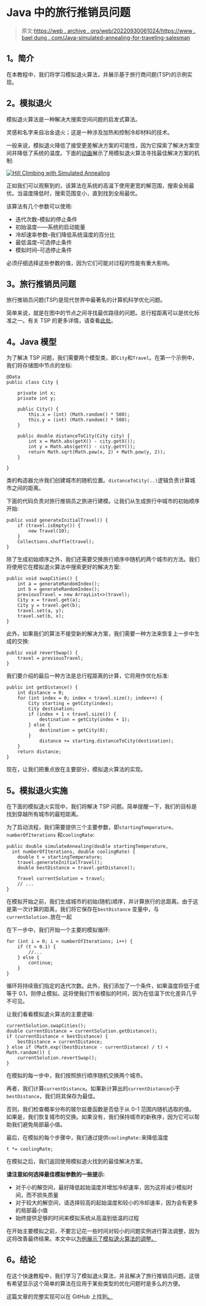 # Java 中的旅行推销员问题

> 原文:[https://web . archive . org/web/20220930061024/https://www . bael dung . com/Java-simulated-annealing-for-traveling-salesman](https://web.archive.org/web/20220930061024/https://www.baeldung.com/java-simulated-annealing-for-traveling-salesman)

## **1。简介**

在本教程中，我们将学习模拟退火算法，并展示基于旅行商问题(TSP)的示例实现。

## **2。模拟退火**

模拟退火算法是一种解决大搜索空间问题的启发式算法。

灵感和名字来自冶金退火；这是一种涉及加热和控制冷却材料的技术。

一般来说，模拟退火降低了接受更差解决方案的可能性，因为它探索了解决方案空间并降低了系统的温度。下面的[动画](https://web.archive.org/web/20220807183612/https://commons.wikimedia.org/wiki/File:Hill_Climbing_with_Simulated_Annealing.gif)展示了用模拟退火算法寻找最佳解决方案的机制:

[![Hill Climbing with Simulated Annealing](img/0ba1ea419d2c37dcaf4b8f77d6281a78.png)](/web/20220807183612/https://www.baeldung.com/wp-content/uploads/2016/12/Hill_Climbing_with_Simulated_Annealing.gif)

正如我们可以观察到的，该算法在系统的高温下使用更宽的解范围，搜索全局最优。当温度降低时，搜索范围变小，直到找到全局最优。

该算法有几个参数可以使用:

*   迭代次数–模拟的停止条件
*   初始温度——系统的启动能量
*   冷却速率参数–我们降低系统温度的百分比
*   最低温度–可选停止条件
*   模拟时间–可选停止条件

必须仔细选择这些参数的值，因为它们可能对过程的性能有重大影响。

## **3。旅行推销员问题**

旅行推销员问题(TSP)是现代世界中最著名的计算机科学优化问题。

简单来说，就是在图中的节点之间寻找最优路径的问题。总行程距离可以是优化标准之一。有关 TSP 的更多详情，请查看[此处](https://web.archive.org/web/20220807183612/https://simple.wikipedia.org/wiki/Travelling_salesman_problem)。

## **4。Java 模型**

为了解决 TSP 问题，我们需要两个模型类，即`City`和`Travel`。在第一个示例中，我们将存储图中节点的坐标:

```
@Data
public class City {

    private int x;
    private int y;

    public City() {
        this.x = (int) (Math.random() * 500);
        this.y = (int) (Math.random() * 500);
    }

    public double distanceToCity(City city) {
        int x = Math.abs(getX() - city.getX());
        int y = Math.abs(getY() - city.getY());
        return Math.sqrt(Math.pow(x, 2) + Math.pow(y, 2));
    }

}
```

类的构造器允许我们创建城市的随机位置。`distanceToCity(..)`逻辑负责计算城市之间的距离。

下面的代码负责对旅行推销员之旅进行建模。让我们从生成旅行中城市的初始顺序开始:

```
public void generateInitialTravel() {
    if (travel.isEmpty()) {
        new Travel(10);
    }
    Collections.shuffle(travel);
}
```

除了生成初始顺序之外，我们还需要交换旅行顺序中随机的两个城市的方法。我们将使用它在模拟退火算法中搜索更好的解决方案:

```
public void swapCities() {
    int a = generateRandomIndex();
    int b = generateRandomIndex();
    previousTravel = new ArrayList<>(travel);
    City x = travel.get(a);
    City y = travel.get(b);
    travel.set(a, y);
    travel.set(b, x);
}
```

此外，如果我们的算法不接受新的解决方案，我们需要一种方法来恢复上一步中生成的交换:

```
public void revertSwap() {
    travel = previousTravel;
}
```

我们要介绍的最后一种方法是总行程距离的计算，它将用作优化标准:

```
public int getDistance() {
    int distance = 0;
    for (int index = 0; index < travel.size(); index++) {
        City starting = getCity(index);
        City destination;
        if (index + 1 < travel.size()) {
            destination = getCity(index + 1);
        } else {
            destination = getCity(0);
        }
            distance += starting.distanceToCity(destination);
    }
    return distance;
}
```

现在，让我们把重点放在主要部分，模拟退火算法的实现。

## **5。模拟退火实施**

在下面的模拟退火实现中，我们将解决 TSP 问题。简单提醒一下，我们的目标是找到穿越所有城市的最短距离。

为了启动流程，我们需要提供三个主要参数，即`startingTemperature`、`numberOfIterations` 和`coolingRate`:

```
public double simulateAnnealing(double startingTemperature,
  int numberOfIterations, double coolingRate) {
    double t = startingTemperature;
    travel.generateInitialTravel();
    double bestDistance = travel.getDistance();

    Travel currentSolution = travel;
    // ...
}
```

在模拟开始之前，我们生成城市的初始(随机)顺序，并计算旅行的总距离。由于这是第一次计算的距离，我们将它保存在`bestDistance` 变量中，与`currentSolution.`放在一起

在下一步中，我们开始一个主要的模拟循环:

```
for (int i = 0; i < numberOfIterations; i++) {
    if (t > 0.1) {
        //...
    } else {
        continue;
    }
}
```

循环将持续我们指定的迭代次数。此外，我们添加了一个条件，如果温度将低于或等于 0.1，则停止模拟。这将使我们节省模拟的时间，因为在低温下优化差异几乎不可见。

让我们看看模拟退火算法的主要逻辑:

```
currentSolution.swapCities();
double currentDistance = currentSolution.getDistance();
if (currentDistance < bestDistance) {
    bestDistance = currentDistance;
} else if (Math.exp((bestDistance - currentDistance) / t) < Math.random()) {
    currentSolution.revertSwap();
}
```

在模拟的每一步中，我们按照旅行顺序随机交换两个城市。

再者，我们计算`currentDistance`。如果新计算出的`currentDistance`小于`bestDistance`，我们将其保存为最佳。

否则，我们检查概率分布的玻尔兹曼函数是否低于从 0-1 范围内随机选取的值。如果是，我们恢复城市的交换。如果没有，我们保持城市的新秩序，因为它可以帮助我们避免局部最小值。

最后，在模拟的每个步骤中，我们通过提供`coolingRate:`来降低温度

```
t *= coolingRate;
```

在模拟之后，我们返回使用模拟退火找到的最佳解决方案。

**请注意如何选择最佳模拟参数的一些提示:**

*   对于小的解空间，最好降低起始温度并增加冷却速率，因为这将减少模拟时间，而不损失质量
*   对于较大的解空间，请选择较高的起始温度和较小的冷却速率，因为会有更多的局部最小值
*   始终提供足够的时间来模拟系统从高温到低温的过程

在开始主要模拟之前，不要忘记花一些时间对较小的问题实例进行算法调整，因为这将改善最终结果。本文中以[为例展示了模拟退火算法的调整。](https://web.archive.org/web/20220807183612/https://www.researchgate.net/publication/269268529_Simulated_Annealing_algorithm_for_optimization_of_elastic_optical_networks_with_unicast_and_anycast_traffic)

## **6。结论**

在这个快速教程中，我们学习了模拟退火算法，并且解决了旅行推销员问题。这很有希望显示这个简单的算法在应用于某些类型的优化问题时是多么的方便。

这篇文章的完整实现可以在 GitHub 上找到[。](https://web.archive.org/web/20220807183612/https://github.com/eugenp/tutorials/tree/master/algorithms-modules/algorithms-genetic "The Full Registration/Authentication Example Project on Github ")